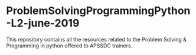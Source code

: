 # ProblemSolvingProgrammingPython-L2-june-2019
This repository contains all the resources related to the Problem Solving &amp; Programming in python offered to APSSDC trainers.
